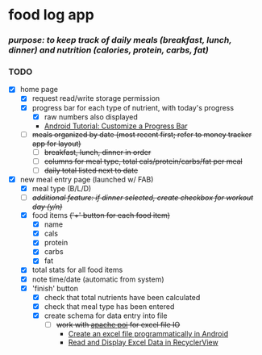 # food log app
### *purpose: to keep track of daily meals (breakfast, lunch, dinner) and nutrition (calories, protein, carbs, fat)*

### TODO
- [x] home page
  - [x] request read/write storage permission
  - [x] progress bar for each type of nutrient, with today's progress
    - [x] raw numbers also displayed
    - [Android Tutorial: Customize a Progress Bar](https://www.youtube.com/watch?v=NKcSC60x2j0)
  - [ ] ~~meals organized by date (most recent first; refer to money tracker app for layout)~~
    - [ ] ~~breakfast, lunch, dinner in order~~
    - [ ] ~~columns for meal type, total cals/protein/carbs/fat per meal~~
    - [ ] ~~daily total listed next to date~~
- [x] new meal entry page (launched w/ FAB)
  - [x] meal type (B/L/D)
  - [ ] ~~*additional feature: if dinner selected, create checkbox for workout day (y/n)*~~
  - [x] food items ~~('+' button for each food item)~~
    - [x] name
    - [x] cals
    - [x] protein
    - [x] carbs
    - [x] fat
  - [x] total stats for all food items
  - [x] note time/date (automatic from system)
  - [x] 'finish' button
    - [x] check that total nutrients have been calculated
    - [x] check that meal type has been entered
    - [x] create schema for data entry into file
      - [ ] ~~work with [apache poi](https://github.com/centic9/poi-on-android) for excel file IO~~
        - [Create an excel file programmatically in Android](https://medium.com/@shahadat.shaki/create-an-excel-file-programmatically-in-android-d989f00e809f)
        - [Read and Display Excel Data in RecyclerView](https://www.youtube.com/watch?v=kxdVo4RH3nE&t=76s)
